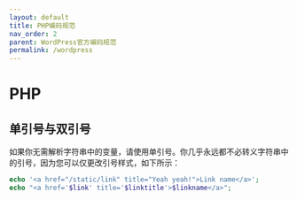 ```yaml
---
layout: default
title: PHP编码规范
nav_order: 2
parent: WordPress官方编码规范
permalink: /wordpress
---
```


# PHP

## 单引号与双引号

如果你无需解析字符串中的变量，请使用单引号。你几乎永远都不必转义字符串中的引号，因为您可以仅更改引号样式，如下所示：

```php
echo '<a href="/static/link" title="Yeah yeah!">Link name</a>';
echo "<a href='$link' title='$linktitle'>$linkname</a>";
```